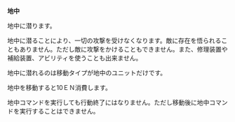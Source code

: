 **地中**

地中に潜ります。

地中に潜ることにより、一切の攻撃を受けなくなります。敵に存在を悟られることもありません。ただし敵に攻撃をかけることもできません。また、修理装置や補給装置、アビリティを使うことも出来ません。

地中に潜れるのは移動タイプが地中のユニットだけです。

地中を移動すると10ＥＮ消費します。

地中コマンドを実行しても行動終了にはなりません。ただし移動後に地中コマンドを実行することはできません。
